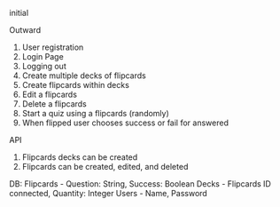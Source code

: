 initial

Outward
1. User registration
2. Login Page
3. Logging out
4. Create multiple decks of flipcards
5. Create flipcards within decks
6. Edit a flipcards
7. Delete a flipcards
8. Start a quiz using a flipcards (randomly)
9. When flipped user chooses success or fail for answered

API
1. Flipcards decks can be created
2. Flipcards can be created, edited, and deleted

DB:
Flipcards - Question: String, Success: Boolean
Decks - Flipcards ID connected, Quantity: Integer
Users - Name, Password
